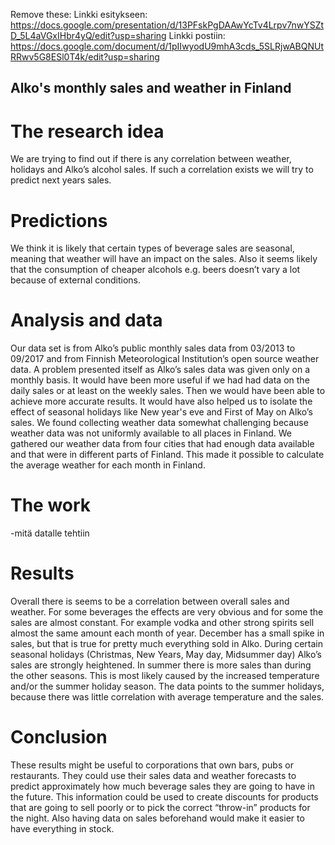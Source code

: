 Remove these:
Linkki esitykseen: https://docs.google.com/presentation/d/13PFskPgDAAwYcTv4Lrpv7nwYSZtD_5L4aVGxIHbr4yQ/edit?usp=sharing
Linkki postiin: https://docs.google.com/document/d/1pIIwyodU9mhA3cds_5SLRjwABQNUtRRwv5G8ESl0T4k/edit?usp=sharing

## Alko's monthly sales and weather in Finland


# The research idea
We are trying to find out if there is any correlation between weather, holidays and Alko’s alcohol sales. If such a correlation exists we will try to predict next years sales.

# Predictions
We think it is likely that certain types of beverage sales are seasonal, meaning that weather will have an impact on the sales. Also it seems likely that the consumption of cheaper alcohols e.g. beers doesn’t vary a lot because of external conditions. 

# Analysis and data
Our data set is from Alko’s public monthly sales data from 03/2013 to 09/2017 and from Finnish Meteorological Institution’s open source weather data. A problem presented itself as Alko’s sales data was given only on a monthly basis. It would have been more useful if we had had data on the daily sales or at least on the weekly sales. Then we would have been able to achieve more accurate results. It would have also helped us to isolate the effect of seasonal holidays like New year's eve and First of May on Alko’s sales. We found collecting weather data somewhat challenging because weather data was not uniformly available to all places in Finland. We gathered our weather data from four cities that had enough data available and that were in different parts of Finland. This made it possible to calculate the average weather for each month in Finland.

# The work
-mitä datalle tehtiin

# Results
Overall there is seems to be a correlation between overall sales and weather. For some beverages the effects are very obvious and for some the sales are almost constant. For example vodka and other strong spirits sell almost the same amount each month of year. December has a small spike in sales, but that is true for pretty much everything sold in Alko. During certain seasonal holidays (Christmas, New Years, May day, Midsummer day) Alko’s sales are strongly heightened. In summer there is more sales than during the other seasons. This is most likely caused by the increased temperature and/or the summer holiday season. The data points to the summer holidays, because there was little correlation with average temperature and the sales.

# Conclusion
These results might be useful to corporations that own bars, pubs or restaurants. They could use their sales data and weather forecasts to predict approximately how much beverage sales they are going to have in the future. This information could be used to create discounts for products that are going to sell poorly or to pick the correct “throw-in” products for the night. Also having data on sales beforehand would make it easier to have everything in stock.
